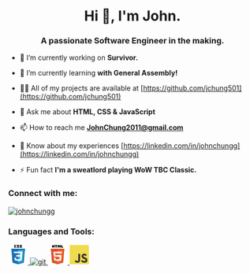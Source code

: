 <h1 align="center">Hi 👋, I'm John.</h1>
<h3 align="center">A passionate Software Engineer in the making.</h3>

- 🔭 I’m currently working on **Survivor.**

- 🌱 I’m currently learning **with General Assembly!**

- 👨‍💻 All of my projects are available at [https://github.com/jchung501](https://github.com/jchung501)

- 💬 Ask me about **HTML, CSS & JavaScript**

- 📫 How to reach me **JohnChung2011@gmail.com**

- 📄 Know about my experiences [https://linkedin.com/in/johnchungg](https://linkedin.com/in/johnchungg)

- ⚡ Fun fact **I'm a sweatlord playing WoW TBC Classic.**

<h3 align="left">Connect with me:</h3>
<p align="left">
<a href="https://linkedin.com/in/johnchungg" target="blank"><img align="center" src="https://raw.githubusercontent.com/rahuldkjain/github-profile-readme-generator/master/src/images/icons/Social/linked-in-alt.svg" alt="johnchungg" height="30" width="40" /></a>
</p>

<h3 align="left">Languages and Tools:</h3>
<p align="left"> <a href="https://www.w3schools.com/css/" target="_blank" rel="noreferrer"> <img src="https://raw.githubusercontent.com/devicons/devicon/master/icons/css3/css3-original-wordmark.svg" alt="css3" width="40" height="40"/> </a> <a href="https://git-scm.com/" target="_blank" rel="noreferrer"> <img src="https://www.vectorlogo.zone/logos/git-scm/git-scm-icon.svg" alt="git" width="40" height="40"/> </a> <a href="https://www.w3.org/html/" target="_blank" rel="noreferrer"> <img src="https://raw.githubusercontent.com/devicons/devicon/master/icons/html5/html5-original-wordmark.svg" alt="html5" width="40" height="40"/> </a> <a href="https://developer.mozilla.org/en-US/docs/Web/JavaScript" target="_blank" rel="noreferrer"> <img src="https://raw.githubusercontent.com/devicons/devicon/master/icons/javascript/javascript-original.svg" alt="javascript" width="40" height="40"/> </a> </p>
